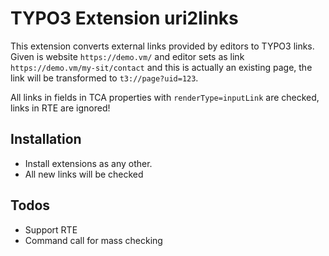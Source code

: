 # TYPO3 Extension uri2links

This extension converts external links provided by editors to TYPO3 links. Given is website `https://demo.vm/`
and editor sets as link `https://demo.vm/my-sit/contact` and this is actually an existing page, the link
will be transformed to `t3://page?uid=123`.

All links in fields in TCA properties with `renderType=inputLink` are checked, links in RTE are ignored!

## Installation

- Install extensions as any other.
- All new links will be checked

## Todos

- Support RTE
- Command call for mass checking



